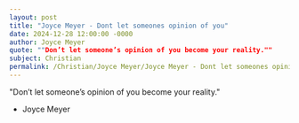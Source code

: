 ```yaml
---
layout: post
title: "Joyce Meyer - Dont let someones opinion of you"
date: 2024-12-28 12:00:00 -0000
author: Joyce Meyer
quote: ""Don’t let someone’s opinion of you become your reality.""
subject: Christian
permalink: /Christian/Joyce Meyer/Joyce Meyer - Dont let someones opinion of you
---
```


"Don’t let someone’s opinion of you become your reality."

- Joyce Meyer
